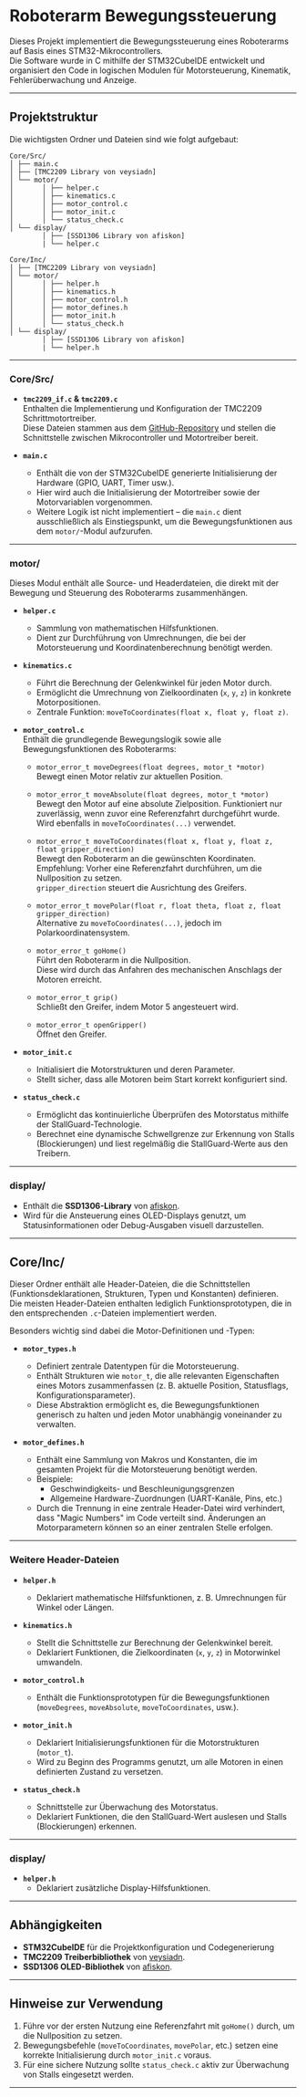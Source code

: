 # Roboterarm Bewegungssteuerung

Dieses Projekt implementiert die Bewegungssteuerung eines Roboterarms auf Basis eines STM32-Mikrocontrollers.  
Die Software wurde in C mithilfe der STM32CubeIDE entwickelt und organisiert den Code in logischen Modulen für Motorsteuerung, Kinematik, Fehlerüberwachung und Anzeige.

---

## Projektstruktur

Die wichtigsten Ordner und Dateien sind wie folgt aufgebaut:
```
Core/Src/
│ ├── main.c
│ ├── [TMC2209 Library von veysiadn]
│ └── motor/
│       │ ├── helper.c
│       │ ├── kinematics.c
│       │ ├── motor_control.c
│       │ ├── motor_init.c
│       │ └── status_check.c
│ └── display/
        │ ├── [SSD1306 Library von afiskon]
        | └── helper.c

Core/Inc/
│ ├── [TMC2209 Library von veysiadn]
│ └── motor/
│       │ ├── helper.h
│       │ ├── kinematics.h
│       │ ├── motor_control.h
│       │ ├── motor_defines.h
│       │ ├── motor_init.h
│       │ └── status_check.h
│ └── display/
        │ ├── [SSD1306 Library von afiskon]
        | └── helper.h
```

---

### Core/Src/

- **`tmc2209_if.c` & `tmc2209.c`**  
  Enthalten die Implementierung und Konfiguration der TMC2209 Schrittmotortreiber.  
  Diese Dateien stammen aus dem [GitHub-Repository](https://github.com/veysiadn/tmc_2209) und stellen die Schnittstelle zwischen Mikrocontroller und Motortreiber bereit.

- **`main.c`**  
  - Enthält die von der STM32CubeIDE generierte Initialisierung der Hardware (GPIO, UART, Timer usw.).  
  - Hier wird auch die Initialisierung der Motortreiber sowie der Motorvariablen vorgenommen.  
  - Weitere Logik ist nicht implementiert – die `main.c` dient ausschließlich als Einstiegspunkt, um die Bewegungsfunktionen aus dem `motor/`-Modul aufzurufen.

---

### motor/

Dieses Modul enthält alle Source- und Headerdateien, die direkt mit der Bewegung und Steuerung des Roboterarms zusammenhängen.

- **`helper.c`**  
  - Sammlung von mathematischen Hilfsfunktionen.  
  - Dient zur Durchführung von Umrechnungen, die bei der Motorsteuerung und Koordinatenberechnung benötigt werden.

- **`kinematics.c`**  
  - Führt die Berechnung der Gelenkwinkel für jeden Motor durch.  
  - Ermöglicht die Umrechnung von Zielkoordinaten (`x`, `y`, `z`) in konkrete Motorpositionen.  
  - Zentrale Funktion: `moveToCoordinates(float x, float y, float z)`.

- **`motor_control.c`**  
  Enthält die grundlegende Bewegungslogik sowie alle Bewegungsfunktionen des Roboterarms:  

  - `motor_error_t moveDegrees(float degrees, motor_t *motor)`  
    Bewegt einen Motor relativ zur aktuellen Position.  

  - `motor_error_t moveAbsolute(float degrees, motor_t *motor)`  
    Bewegt den Motor auf eine absolute Zielposition. Funktioniert nur zuverlässig, wenn zuvor eine Referenzfahrt durchgeführt wurde.  
    Wird ebenfalls in `moveToCoordinates(...)` verwendet.  

  - `motor_error_t moveToCoordinates(float x, float y, float z, float gripper_direction)`  
    Bewegt den Roboterarm an die gewünschten Koordinaten.  
    Empfehlung: Vorher eine Referenzfahrt durchführen, um die Nullposition zu setzen.  
    `gripper_direction` steuert die Ausrichtung des Greifers.  

  - `motor_error_t movePolar(float r, float theta, float z, float gripper_direction)`  
    Alternative zu `moveToCoordinates(...)`, jedoch im Polarkoordinatensystem.  

  - `motor_error_t goHome()`  
    Führt den Roboterarm in die Nullposition.  
    Diese wird durch das Anfahren des mechanischen Anschlags der Motoren erreicht.  

  - `motor_error_t grip()`  
    Schließt den Greifer, indem Motor 5 angesteuert wird.  

  - `motor_error_t openGripper()`  
    Öffnet den Greifer.  

- **`motor_init.c`**  
  - Initialisiert die Motorstrukturen und deren Parameter.  
  - Stellt sicher, dass alle Motoren beim Start korrekt konfiguriert sind.  

- **`status_check.c`**  
  - Ermöglicht das kontinuierliche Überprüfen des Motorstatus mithilfe der StallGuard-Technologie.  
  - Berechnet eine dynamische Schwellgrenze zur Erkennung von Stalls (Blockierungen) und liest regelmäßig die StallGuard-Werte aus den Treibern.  

---

### display/

- Enthält die **SSD1306-Library** von [afiskon](https://github.com/afiskon/stm32-ssd1306).  
- Wird für die Ansteuerung eines OLED-Displays genutzt, um Statusinformationen oder Debug-Ausgaben visuell darzustellen.  

---

## Core/Inc/

Dieser Ordner enthält alle Header-Dateien, die die Schnittstellen (Funktionsdeklarationen, Strukturen, Typen und Konstanten) definieren.  
Die meisten Header-Dateien enthalten lediglich Funktionsprototypen, die in den entsprechenden `.c`-Dateien implementiert werden.  

Besonders wichtig sind dabei die Motor-Definitionen und -Typen:

- **`motor_types.h`**  
  - Definiert zentrale Datentypen für die Motorsteuerung.  
  - Enthält Strukturen wie `motor_t`, die alle relevanten Eigenschaften eines Motors zusammenfassen (z. B. aktuelle Position, Statusflags, Konfigurationsparameter).  
  - Diese Abstraktion ermöglicht es, die Bewegungsfunktionen generisch zu halten und jeden Motor unabhängig voneinander zu verwalten.  

- **`motor_defines.h`**  
  - Enthält eine Sammlung von Makros und Konstanten, die im gesamten Projekt für die Motorsteuerung benötigt werden.  
  - Beispiele:   
    - Geschwindigkeits- und Beschleunigungsgrenzen  
    - Allgemeine Hardware-Zuordnungen (UART-Kanäle, Pins, etc.)  
  - Durch die Trennung in eine zentrale Header-Datei wird verhindert, dass "Magic Numbers" im Code verteilt sind. Änderungen an Motorparametern können so an einer zentralen Stelle erfolgen.  

---

### Weitere Header-Dateien

- **`helper.h`**  
  - Deklariert mathematische Hilfsfunktionen, z. B. Umrechnungen für Winkel oder Längen.  

- **`kinematics.h`**  
  - Stellt die Schnittstelle zur Berechnung der Gelenkwinkel bereit.  
  - Deklariert Funktionen, die Zielkoordinaten (`x`, `y`, `z`) in Motorwinkel umwandeln.  

- **`motor_control.h`**  
  - Enthält die Funktionsprototypen für die Bewegungsfunktionen (`moveDegrees`, `moveAbsolute`, `moveToCoordinates`, usw.).  

- **`motor_init.h`**  
  - Deklariert Initialisierungsfunktionen für die Motorstrukturen (`motor_t`).  
  - Wird zu Beginn des Programms genutzt, um alle Motoren in einen definierten Zustand zu versetzen.  

- **`status_check.h`**  
  - Schnittstelle zur Überwachung des Motorstatus.  
  - Deklariert Funktionen, die den StallGuard-Wert auslesen und Stalls (Blockierungen) erkennen.  

---

### display/

- **`helper.h`**  
  - Deklariert zusätzliche Display-Hilfsfunktionen.  

---


## Abhängigkeiten

- **STM32CubeIDE** für die Projektkonfiguration und Codegenerierung  
- **TMC2209 Treiberbibliothek** von [veysiadn](https://github.com/veysiadn/tmc_2209). 
- **SSD1306 OLED-Bibliothek** von [afiskon](https://github.com/afiskon/stm32-ssd1306). 

---

## Hinweise zur Verwendung

1. Führe vor der ersten Nutzung eine Referenzfahrt mit `goHome()` durch, um die Nullposition zu setzen.  
2. Bewegungsbefehle (`moveToCoordinates`, `movePolar`, etc.) setzen eine korrekte Initialisierung durch `motor_init.c` voraus.  
3. Für eine sichere Nutzung sollte `status_check.c` aktiv zur Überwachung von Stalls eingesetzt werden.  

---


